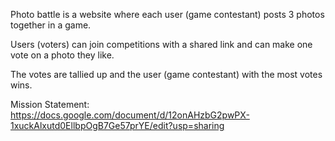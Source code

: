 Photo battle is a website where each user (game contestant) posts 3 photos together in a game.

Users (voters) can join competitions with a shared link and can make one vote on a photo they like.

The votes are tallied up and the user (game contestant) with the most votes wins.

Mission Statement: https://docs.google.com/document/d/12onAHzbG2pwPX-1xuckAlxutd0EllbpOgB7Ge57prYE/edit?usp=sharing
